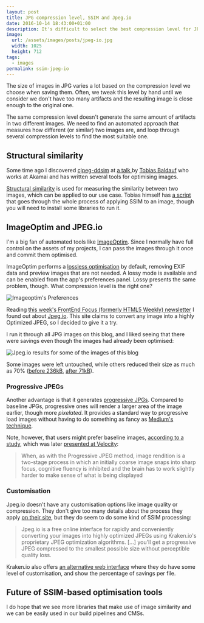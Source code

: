 ```yaml
---
layout: post
title: JPG compression level, SSIM and Jpeg.io
date: 2016-10-14 18:43:00+01:00
description: It's difficult to select the best compression level for JPG images. SSIM helps measuring image similarity, and tools like Jpeg.io makes it easier.
image:
  url: /assets/images/posts/jpeg-io.jpg
  width: 1025
  height: 712
tags:
  - images
permalink: ssim-jpeg-io
---
```


The size of images in JPG varies a lot based on the compression level we choose when saving them. Often, we tweak this level by hand until we consider we don't have too many artifacts and the resulting image is close enough to the original one.

The same compression level doesn't generate the same amount of artifacts in two different images. We need to find an automated approach that measures how different (or similar) two images are, and loop through several compression levels to find the most suitable one.

<!-- more -->
## Structural similarity

Some time ago I discovered [cjpeg-ddsim](https://github.com/technopagan/cjpeg-dssim) at [a talk ](/internetdagarna-2015/#High-Performance-Images-by-Tobias-Baldauf) by [Tobias Baldauf](http://tobias.is/about/) who works at Akamai and has written several tools for optimising images.

[Structural similarity](https://en.wikipedia.org/wiki/Structural_similarity) is used for measuring the similarity between two images, which can be applied to our use case. Tobias himself has [a script](https://github.com/technopagan/adept-jpg-compressor) that goes through the whole process of applying SSIM to an image, though you will need to install some libraries to run it.

## ImageOptim and JPEG.io

I'm a big fan of automated tools like [ImageOptim](https://imageoptim.com). Since I normally have full control on the assets of my projects, I can pass the images through it once and commit them optimised.

ImageOptim performs a [lossless optimisation](/image-optimization-lossy-lossless-techniques) by default, removing EXIF data and preview images that are not needed. A lossy mode is available and can be enabled from the app's preferences panel. Lossy presents the same problem, though. What compression level is the right one?

![Imageoptim's Preferences](/assets/images/posts/imageoptim-lossy.png)

Reading [this week's FrontEnd Focus (formerly HTML5 Weekly) newsletter](http://frontendfocus.co/issues/261) I found out about [Jpeg.io](https://www.jpeg.io). This site claims to convert any image into a highly Optimized JPEG, so I decided to give it a try.

I run it through all JPG images on this blog, and I liked seeing that there were savings even though the images had already been optimised:

![Jpeg.io results for some of the images of this blog](/assets/images/posts/jpeg-io-results.png)

Some images were left untouched, while others reduced their size as much as 70% ([before  236kB](/assets/images/posts/spotify-hack-week-2014-presentation-before.jpg), [after 71kB](/assets/images/posts/spotify-hack-week-2014-presentation.jpg)).

### Progressive JPEGs
Another advantage is that it generates [progressive JPGs](http://blog.patrickmeenan.com/2013/06/progressive-jpegs-ftw.html). Compared to baseline JPGs, progressive ones will render a larger area of the image earlier, though more _pixelated_. It provides a standard way to progressive load images without having to do something as fancy as [Medium's technique](/medium-image-progressive-loading-placeholder/).

Note, however, that users might prefer baseline images, [according to a study](http://www.webperformancetoday.com/2014/09/17/progressive-image-rendering-good-evil/), which was later [presented at Velocity](http://conferences.oreilly.com/velocity/velocityny2014/public/schedule/detail/35658):

> When, as with the Progressive JPEG method, image rendition is a two-stage process in which an initially coarse image snaps into sharp focus, cognitive fluency is inhibited and the brain has to work slightly harder to make sense of what is being displayed

### Customisation
Jpeg.io doesn't have any customisation options like image quality or compression. They don't give too many details about the process they apply [on their site](https://www.jpeg.io/about), but they do seem to do some kind of SSIM processing:

> Jpeg.io is a free online interface for rapidly and conveniently converting your images into highly optimized JPEGs using Kraken.io's proprietary JPEG optimization algorithms. [...] you'll get a progressive JPEG compressed to the smallest possible size without perceptible quality loss.

Kraken.io also offers [an alternative web interface](https://kraken.io/web-interface) where they do have some level of customisation, and show the percentage of savings per file.

## Future of SSIM-based optimisation tools
I do hope that we see more libraries that make use of image similarity and we can be easily used in our build pipelines and CMSs.
